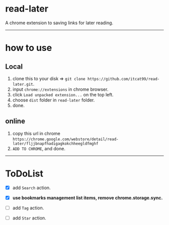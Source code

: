 # read-later
A chrome extension to saving links for later reading.

---

# how to use

## Local
1. clone this to your disk => `git clone https://github.com/itcat99/read-later.git`.
2. input `chrome://extensions` in chrome browser.
3. click `Load unpacked extension...` on the top left.
4. choose `dist` folder in `read-later` folder.
5. done.

## online
1. copy this url in chrome `https://chrome.google.com/webstore/detail/read-later/fljjbnapfhadigagkokchheegldfmghf`
2. `ADD TO CHROME`, and done.

---
# ToDoList
- [x] add `Search` action.
- [x] **use bookmarks management list items, remove chrome.storage.sync.**

- [ ] add `Tag` action.
- [ ] add `Star` action.
